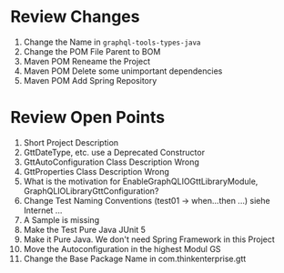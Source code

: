 # Review Changes 

1. Change the Name in ```graphql-tools-types-java``` 
2. Change the POM File Parent to BOM 
3. Maven POM Reneame the Project 
3. Maven POM Delete some unimportant dependencies 
4. Maven POM Add Spring Repository

# Review Open Points 

1. Short Project Description 
2. GttDateType, etc. use a Deprecated Constructor   
3. GttAutoConfiguration Class Description Wrong 
4. GttProperties Class Description Wrong 
5. What is the motivation for EnableGraphQLIOGttLibraryModule, GraphQLIOLibraryGttConfiguration?  
6. Change Test Naming Conventions (test01 -> when...then ...) siehe Internet ...
7. A Sample is missing 
8. Make the Test Pure Java JUnit 5 
9. Make it Pure Java. We don't need Spring Framework in this Project 
10. Move the Autoconfiguration in the highest Modul GS
11. Change the Base Package Name in com.thinkenterprise.gtt 

